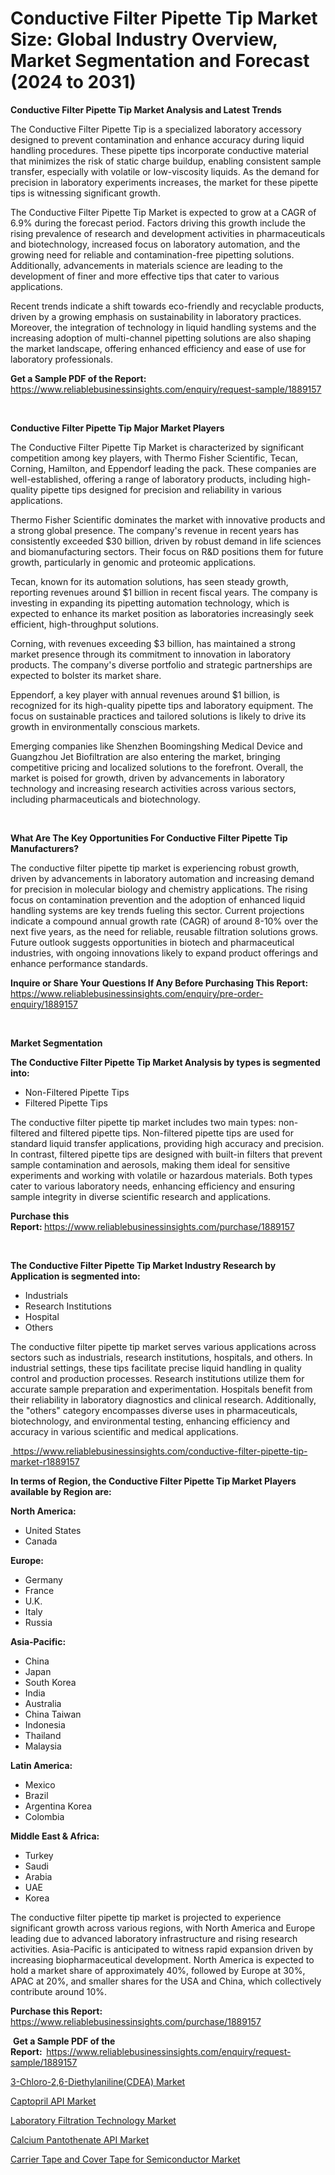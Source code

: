 <p><h1>Conductive Filter Pipette Tip Market Size: Global Industry Overview, Market Segmentation and Forecast (2024 to 2031)</h1></p><p><strong>Conductive Filter Pipette Tip Market Analysis and Latest Trends</strong></p>
<p><p>The Conductive Filter Pipette Tip is a specialized laboratory accessory designed to prevent contamination and enhance accuracy during liquid handling procedures. These pipette tips incorporate conductive material that minimizes the risk of static charge buildup, enabling consistent sample transfer, especially with volatile or low-viscosity liquids. As the demand for precision in laboratory experiments increases, the market for these pipette tips is witnessing significant growth.</p><p>The Conductive Filter Pipette Tip Market is expected to grow at a CAGR of 6.9% during the forecast period. Factors driving this growth include the rising prevalence of research and development activities in pharmaceuticals and biotechnology, increased focus on laboratory automation, and the growing need for reliable and contamination-free pipetting solutions. Additionally, advancements in materials science are leading to the development of finer and more effective tips that cater to various applications.</p><p>Recent trends indicate a shift towards eco-friendly and recyclable products, driven by a growing emphasis on sustainability in laboratory practices. Moreover, the integration of technology in liquid handling systems and the increasing adoption of multi-channel pipetting solutions are also shaping the market landscape, offering enhanced efficiency and ease of use for laboratory professionals.</p></p>
<p><strong>Get a Sample PDF of the Report:&nbsp;</strong> <a href="https://www.reliablebusinessinsights.com/enquiry/request-sample/1889157?utm_campaign=1781&utm_medium=2&utm_source=Github&utm_content=ia&utm_term=24102024&utm_id=conductive-filter-pipette-tip">https://www.reliablebusinessinsights.com/enquiry/request-sample/1889157</a></p>
<p>&nbsp;</p>
<p><strong>Conductive Filter Pipette Tip Major Market Players</strong></p>
<p><p>The Conductive Filter Pipette Tip Market is characterized by significant competition among key players, with Thermo Fisher Scientific, Tecan, Corning, Hamilton, and Eppendorf leading the pack. These companies are well-established, offering a range of laboratory products, including high-quality pipette tips designed for precision and reliability in various applications.</p><p>Thermo Fisher Scientific dominates the market with innovative products and a strong global presence. The company's revenue in recent years has consistently exceeded $30 billion, driven by robust demand in life sciences and biomanufacturing sectors. Their focus on R&D positions them for future growth, particularly in genomic and proteomic applications.</p><p>Tecan, known for its automation solutions, has seen steady growth, reporting revenues around $1 billion in recent fiscal years. The company is investing in expanding its pipetting automation technology, which is expected to enhance its market position as laboratories increasingly seek efficient, high-throughput solutions.</p><p>Corning, with revenues exceeding $3 billion, has maintained a strong market presence through its commitment to innovation in laboratory products. The company's diverse portfolio and strategic partnerships are expected to bolster its market share.</p><p>Eppendorf, a key player with annual revenues around $1 billion, is recognized for its high-quality pipette tips and laboratory equipment. The focus on sustainable practices and tailored solutions is likely to drive its growth in environmentally conscious markets.</p><p>Emerging companies like Shenzhen Boomingshing Medical Device and Guangzhou Jet Biofiltration are also entering the market, bringing competitive pricing and localized solutions to the forefront. Overall, the market is poised for growth, driven by advancements in laboratory technology and increasing research activities across various sectors, including pharmaceuticals and biotechnology.</p></p>
<p>&nbsp;</p>
<p><strong>What Are The Key Opportunities For Conductive Filter Pipette Tip Manufacturers?</strong></p>
<p><p>The conductive filter pipette tip market is experiencing robust growth, driven by advancements in laboratory automation and increasing demand for precision in molecular biology and chemistry applications. The rising focus on contamination prevention and the adoption of enhanced liquid handling systems are key trends fueling this sector. Current projections indicate a compound annual growth rate (CAGR) of around 8-10% over the next five years, as the need for reliable, reusable filtration solutions grows. Future outlook suggests opportunities in biotech and pharmaceutical industries, with ongoing innovations likely to expand product offerings and enhance performance standards.</p></p>
<p><strong>Inquire or Share Your Questions If Any Before Purchasing This Report:</strong> <a href="https://www.reliablebusinessinsights.com/enquiry/pre-order-enquiry/1889157?utm_campaign=1781&utm_medium=2&utm_source=Github&utm_content=ia&utm_term=24102024&utm_id=conductive-filter-pipette-tip">https://www.reliablebusinessinsights.com/enquiry/pre-order-enquiry/1889157</a></p>
<p>&nbsp;</p>
<p><strong>Market Segmentation</strong></p>
<p><strong>The Conductive Filter Pipette Tip Market Analysis by types is segmented into:</strong></p>
<p><ul><li>Non-Filtered Pipette Tips</li><li>Filtered Pipette Tips</li></ul></p>
<p><p>The conductive filter pipette tip market includes two main types: non-filtered and filtered pipette tips. Non-filtered pipette tips are used for standard liquid transfer applications, providing high accuracy and precision. In contrast, filtered pipette tips are designed with built-in filters that prevent sample contamination and aerosols, making them ideal for sensitive experiments and working with volatile or hazardous materials. Both types cater to various laboratory needs, enhancing efficiency and ensuring sample integrity in diverse scientific research and applications.</p></p>
<p><strong>Purchase this Report:&nbsp;</strong><a href="https://www.reliablebusinessinsights.com/purchase/1889157?utm_campaign=1781&utm_medium=2&utm_source=Github&utm_content=ia&utm_term=24102024&utm_id=conductive-filter-pipette-tip">https://www.reliablebusinessinsights.com/purchase/1889157</a></p>
<p>&nbsp;</p>
<p><strong>The Conductive Filter Pipette Tip Market Industry Research by Application is segmented into:</strong></p>
<p><ul><li>Industrials</li><li>Research Institutions</li><li>Hospital</li><li>Others</li></ul></p>
<p><p>The conductive filter pipette tip market serves various applications across sectors such as industrials, research institutions, hospitals, and others. In industrial settings, these tips facilitate precise liquid handling in quality control and production processes. Research institutions utilize them for accurate sample preparation and experimentation. Hospitals benefit from their reliability in laboratory diagnostics and clinical research. Additionally, the "others" category encompasses diverse uses in pharmaceuticals, biotechnology, and environmental testing, enhancing efficiency and accuracy in various scientific and medical applications.</p></p>
<p><a href="https://www.reliablebusinessinsights.com/conductive-filter-pipette-tip-market-r1889157?utm_campaign=1781&utm_medium=2&utm_source=Github&utm_content=ia&utm_term=24102024&utm_id=conductive-filter-pipette-tip">&nbsp;https://www.reliablebusinessinsights.com/conductive-filter-pipette-tip-market-r1889157</a></p>
<p><strong>In terms of Region, the Conductive Filter Pipette Tip Market Players available by Region are:</strong></p>
<p>
    <p> <strong> North America: </strong>
        <ul>
            <li>United States</li>
            <li>Canada</li>
        </ul>
        </p> 
    <p> <strong> Europe: </strong>
        <ul>
            <li>Germany</li>
            <li>France</li>
            <li>U.K.</li>
            <li>Italy</li>
            <li>Russia</li>
        </ul>
        </p> 
    <p> <strong> Asia-Pacific: </strong>
        <ul>
            <li>China</li>
            <li>Japan</li>
            <li>South Korea</li>
            <li>India</li>
            <li>Australia</li>
            <li>China Taiwan</li>
            <li>Indonesia</li>
            <li>Thailand</li>
            <li>Malaysia</li>
        </ul>
        </p> 
    <p> <strong> Latin America: </strong>
        <ul>
            <li>Mexico</li>
            <li>Brazil</li>
            <li>Argentina Korea</li>
            <li>Colombia</li>
        </ul>
        </p> 
    <p> <strong> Middle East & Africa: </strong>
        <ul>
            <li>Turkey</li>
            <li>Saudi</li>
            <li>Arabia</li>
            <li>UAE</li>
            <li>Korea</li>
        </ul>
    </p>
    </p>
<p><p>The conductive filter pipette tip market is projected to experience significant growth across various regions, with North America and Europe leading due to advanced laboratory infrastructure and rising research activities. Asia-Pacific is anticipated to witness rapid expansion driven by increasing biopharmaceutical development. North America is expected to hold a market share of approximately 40%, followed by Europe at 30%, APAC at 20%, and smaller shares for the USA and China, which collectively contribute around 10%.</p></p>
<p><strong>Purchase this Report: </strong><a href="https://www.reliablebusinessinsights.com/purchase/1889157?utm_campaign=1781&utm_medium=2&utm_source=Github&utm_content=ia&utm_term=24102024&utm_id=conductive-filter-pipette-tip">https://www.reliablebusinessinsights.com/purchase/1889157</a></p>
<p>&nbsp;<strong>Get a Sample PDF of the Report:&nbsp;&nbsp;</strong><a href="https://www.reliablebusinessinsights.com/enquiry/request-sample/1889157?utm_campaign=1781&utm_medium=2&utm_source=Github&utm_content=ia&utm_term=24102024&utm_id=conductive-filter-pipette-tip">https://www.reliablebusinessinsights.com/enquiry/request-sample/1889157</a></p>
<p><strong></strong></p>
<p><p><a href="https://www.linkedin.com/pulse/3-chloro-26-diethylanilinecdea-market-transformation-comparative-gdj0e?utm_campaign=1781&utm_medium=2&utm_source=Github&utm_content=ia&utm_term=24102024&utm_id=conductive-filter-pipette-tip">3-Chloro-2,6-Diethylaniline(CDEA) Market</a></p><p><a href="https://www.linkedin.com/pulse/navigating-captopril-api-market-expert-analysis-forecast-period-dmaoc?utm_campaign=1781&utm_medium=2&utm_source=Github&utm_content=ia&utm_term=24102024&utm_id=conductive-filter-pipette-tip">Captopril API Market</a></p><p><a href="https://www.linkedin.com/pulse/laboratory-filtration-technology-market-overview-forecast-cn8we?utm_campaign=1781&utm_medium=2&utm_source=Github&utm_content=ia&utm_term=24102024&utm_id=conductive-filter-pipette-tip">Laboratory Filtration Technology Market</a></p><p><a href="https://www.linkedin.com/pulse/calcium-pantothenate-api-market-innovations-trends-comprehensive-3u0pc?utm_campaign=1781&utm_medium=2&utm_source=Github&utm_content=ia&utm_term=24102024&utm_id=conductive-filter-pipette-tip">Calcium Pantothenate API Market</a></p><p><a href="https://github.com/lawriesievelwij/Market-Research-Report-List-1/blob/main/carrier-tape-and-cover-tape-for-semiconductor-market.md?utm_campaign=1781&utm_medium=2&utm_source=Github&utm_content=ia&utm_term=24102024&utm_id=conductive-filter-pipette-tip">Carrier Tape and Cover Tape for Semiconductor Market</a></p></p>